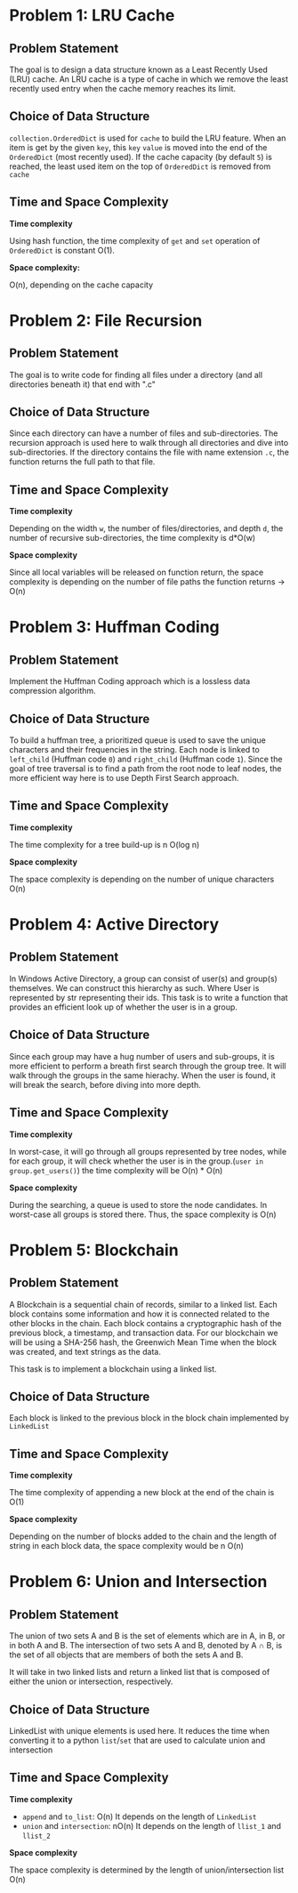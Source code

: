 # Problem 1: LRU Cache
## Problem Statement
The goal is to design a data structure known as a Least Recently Used (LRU) cache. An LRU cache is a type of cache in which we remove the least recently used entry when the cache memory reaches its limit.
## Choice of Data Structure
`collection.OrderedDict` is used for `cache` to build the LRU feature. When an item is get by the given `key`, this `key` `value` is moved into the end of the `OrderedDict` (most recently used). If the cache capacity (by default `5`) is reached, the least used item on the top of `OrderedDict` is removed from `cache`
## Time and Space Complexity
**Time complexity**

Using hash function, the time complexity of `get` and `set` operation of `OrderedDict` is constant O(1).  

**Space complexity:**

O(n), depending on the cache capacity

# Problem 2: File Recursion
## Problem Statement
The goal is to write code for finding all files under a directory (and all directories beneath it) that end with ".c"
## Choice of Data Structure
Since each directory can have a number of files and sub-directories. The recursion approach is used here to walk through all directories and dive into sub-directories. If the directory contains the file with name extension `.c`, the function returns the full path to that file.
## Time and Space Complexity
**Time complexity**

Depending on the width `w`, the number of files/directories, and depth `d`, the number of recursive sub-directories, the time complexity is d*O(w)

**Space complexity**

Since all local variables will be released on function return, the space complexity is depending on the number of file paths the function returns -> O(n)

# Problem 3: Huffman Coding
## Problem Statement
Implement the Huffman Coding approach which is a lossless data compression algorithm.
## Choice of Data Structure
To build a huffman tree, a prioritized queue is used to save the unique characters and their frequencies in the string. Each node is linked to `left_child` (Huffman code `0`) and `right_child` (Huffman code `1`). Since the goal of tree traversal is to find a path from the root node to leaf nodes, the more efficient way here is to use Depth First Search approach.
## Time and Space Complexity
**Time complexity**

The time complexity for a tree build-up is n O(log n)

**Space complexity**

The space complexity is depending on the number of unique characters O(n)

# Problem 4: Active Directory
## Problem Statement
In Windows Active Directory, a group can consist of user(s) and group(s) themselves. We can construct this hierarchy as such. Where User is represented by str representing their ids. This task is to write a function that provides an efficient look up of whether the user is in a group.
## Choice of Data Structure
Since each group may have a hug number of users and sub-groups, it is more efficient to perform a breath first search through the group tree. It will walk through the groups in the same hierachy. When the user is found, it will break the search, before diving into more depth.
## Time and Space Complexity
**Time complexity**

In worst-case, it will go through all groups represented by tree nodes, while for each group, it will check whether the user is in the group.(`user in group.get_users()`) the time complexity will be O(n) * O(n)

**Space complexity**

During the searching, a queue is used to store the node candidates. In worst-case all groups is stored there. Thus, the space complexity is O(n) 
# Problem 5: Blockchain
## Problem Statement
A Blockchain is a sequential chain of records, similar to a linked list. Each block contains some information and how it is connected related to the other blocks in the chain. Each block contains a cryptographic hash of the previous block, a timestamp, and transaction data. For our blockchain we will be using a SHA-256 hash, the Greenwich Mean Time when the block was created, and text strings as the data.

This task is to implement a blockchain using a linked list.
## Choice of Data Structure
Each block is linked to the previous block in the block chain implemented by `LinkedList`
## Time and Space Complexity
**Time complexity**

The time complexity of appending a new block at the end of the chain is O(1)

**Space complexity**

Depending on the number of blocks added to the chain and the length of string in each block data, the space complexity would be n O(n)
# Problem 6: Union and Intersection
## Problem Statement
The union of two sets A and B is the set of elements which are in A, in B, or in both A and B. The intersection of two sets A and B, denoted by A ∩ B, is the set of all objects that are members of both the sets A and B.

It will take in two linked lists and return a linked list that is composed of either the union or intersection, respectively.
## Choice of Data Structure
LinkedList with unique elements is used here. It reduces the time when converting it to a python `list`/`set` that are used to calculate union and intersection
## Time and Space Complexity
**Time complexity**

- `append` and `to_list`: O(n) It depends on the length of `LinkedList`
- `union` and `intersection`: nO(n) It depends on the length of `llist_1` and `llist_2`

**Space complexity**

The space complexity is determined by the length of union/intersection list O(n)
